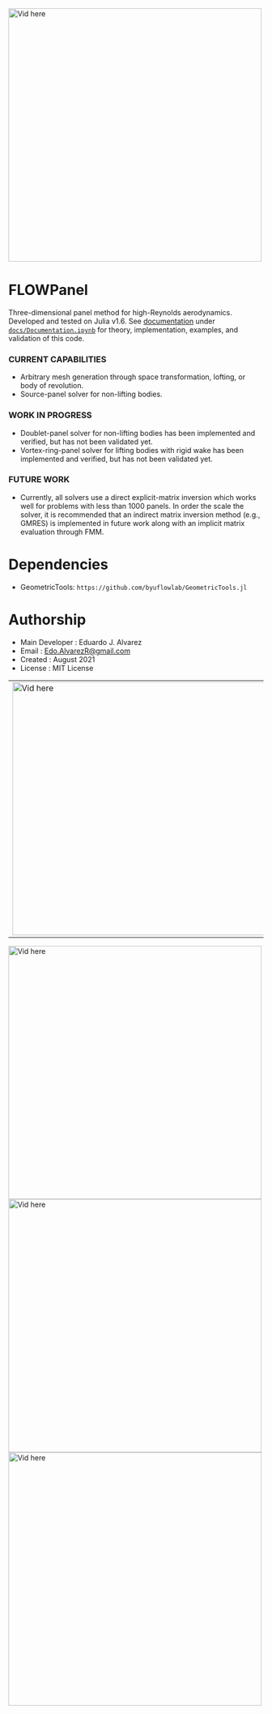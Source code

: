 <img src="http://edoalvar2.groups.et.byu.net/public/FLOWPanel/light/sphere01_2.gif" alt="Vid here" style="width: 500px;"/>

# FLOWPanel
Three-dimensional panel method for high-Reynolds aerodynamics.
Developed and tested on Julia v1.6. See [documentation](https://nbviewer.jupyter.org/github/byuflowlab/FLOWPanel.jl/blob/master/docs/Documentation.ipynb) under [`docs/Documentation.ipynb`](https://nbviewer.jupyter.org/github/byuflowlab/FLOWPanel.jl/blob/master/docs/Documentation.ipynb) for theory, implementation, examples, and validation of this code.

### CURRENT CAPABILITIES
* Arbitrary mesh generation through space transformation, lofting, or body of revolution.
* Source-panel solver for non-lifting bodies.

### WORK IN PROGRESS
* Doublet-panel solver for non-lifting bodies has been implemented and verified, but has not been validated yet.
* Vortex-ring-panel solver for lifting bodies with rigid wake has been implemented and verified, but has not been validated yet.

### FUTURE WORK
* Currently, all solvers use a direct explicit-matrix inversion which works well for problems with less than 1000 panels. In order the scale the solver, it is recommended that an indirect matrix inversion method (e.g., GMRES) is implemented in future work along with an implicit matrix evaluation through FMM.

# Dependencies
  * GeometricTools: `https://github.com/byuflowlab/GeometricTools.jl`

# Authorship
  * Main Developer  : Eduardo J. Alvarez
  * Email           : Edo.AlvarezR@gmail.com
  * Created         : August 2021
  * License         : MIT License

<table style="width:100%">
  <tr>
    <td>
      <img src="http://edoalvar2.groups.et.byu.net/public/FLOWPanel/light/box00_2.gif" alt="Vid here" style="width: 500px;"/>
    </td>
    <td>
      <img src="http://edoalvar2.groups.et.byu.net/public/FLOWPanel/light/box01_2.gif" alt="Vid here" style="width: 500px;"/>
    </td>
  </tr>
</table>

<img src="http://edoalvar2.groups.et.byu.net/public/FLOWPanel/light/hub03_2.gif" alt="Vid here" style="width: 500px;"/>
<img src="http://edoalvar2.groups.et.byu.net/public/FLOWPanel/light/wing05.gif" alt="Vid here" style="width: 500px;"/>
<img src="http://edoalvar2.groups.et.byu.net/public/FLOWPanel/light/prop07.gif" alt="Vid here" style="width: 500px;"/>
